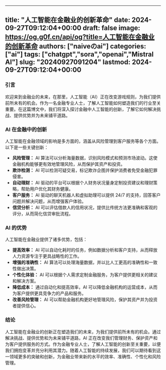 
---
title: "人工智能在金融业的创新革命"
date: 2024-09-27T09:12:04+00:00
draft: false
image: https://og.g0f.cn/api/og?title=人工智能在金融业的创新革命
authors: ["naiveのai"]
categories: ["ai"]
tags: ["chatgpt","sora","openai","Mistral AI"]
slug: "20240927091204"
lastmod: 2024-09-27T09:12:04+00:00
---
### 引言

欢迎来到金融业的未来，在那里，人工智能（AI）正在改变游戏规则，为我们提供前所未有的机会。作为一名金融专业人士，了解人工智能如何塑造我们的行业至关重要。在这篇博文中，我们将深入探讨金融中人工智能的创新，了解它如何解决挑战、提供优势并为未来铺平道路。

### AI 在金融中的创新

人工智能在金融领域的影响是多方面的，涵盖从风险管理到客户服务等各个方面。以下是一些关键创新：

- **风险管理：** AI 算法可以分析海量数据，识别风险模式和预测市场波动。这使金融机构能够更有效地管理风险，从而保护其资产和投资。
- **欺诈检测：** AI 可以检测可疑交易，标记欺诈企图并保护消费者免受金融犯罪侵害。
- **自动理财：** AI 驱动的平台可以根据个人财务状况量身定制投资建议和理财策略，帮助用户优化其财务健康。
- **客户服务：** AI 驱动的聊天机器人和虚拟助理可以提供 24/7 的支持，回答客户问题并解决问题，从而增强客户体验。
- **信贷分析：** AI 可以评估借款人的信用状况，提供比传统方法更准确和客观的评分，从而简化信贷审批流程。

### AI 的优势

人工智能在金融业提供了诸多优势，包括：

- **提高效率：** AI 可以自动化耗时的任务，例如数据分析和客户支持，从而释放人力资源专注于更具战略性的工作。
- **增强的准确性：** AI 算法可以处理海量数据，并以比人工更高的准确性和一致性做出决策。
- **个性化体验：** AI 可以根据个人需求定制金融服务，为客户提供更相关的建议和解决方案。
- **降低成本：** 通过自动化和提高效率，AI 可以降低金融机构的运营成本，从而为客户提供更具竞争力的产品和服务。
- **改善风险管理：** AI 可以帮助金融机构更好地管理风险，保护其资产并为投资者提供信心。

### 结论

人工智能在金融业的创新正在塑造我们的未来，为我们提供前所未有的机会。通过解决挑战、提供优势和为未来铺平道路，AI 正在改变我们管理财务、保护资产和为客户提供服务的方式。作为金融专业人士，了解人工智能的创新至关重要，以便我们拥抱变革并充分利用其潜力。随着人工智能的持续发展，我们可以期待看到这一领域更多的突破和创新，为金融业带来新的水平的效率、准确性、个性化和风险管理。